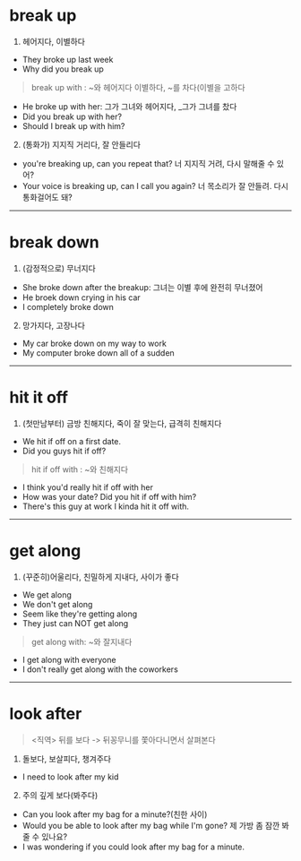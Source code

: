 # break up

1. 헤어지다, 이별하다
- They broke up last week
- Why did you break up

> break up with : ~와 헤어지다 이별하다, ~를 차다(이별을 고하다
- He broke up with her: 그가 그녀와 헤어지다, _그가 그녀를 찼다
- Did you break up with her?
- Should I break up with him?

2. (통화가) 지지직 거리다, 잘 안들리다
- you're breaking up, can you repeat that? 너 지지직 거려, 다시 말해줄 수 있어?
- Your voice is breaking up, can I call you again? 너 목소리가 잘 안들려. 다시 통화걸어도 돼?
---
# break down

1. (감정적으로) 무너지다
- She broke down after the breakup: 그녀는 이별 후에 완전히 무너졌어
- He broek down crying in his car
- I completely broke down

2. 망가지다, 고장나다
- My car broke down on my way to work
- My computer broke down all of a sudden
---
# hit it off

1. (첫만남부터) 금방 친해지다, 죽이 잘 맞는다, 급격히 친해지다
- We hit if off on a first date.
- Did you guys hit if off?
> hit if off with : ~와 친해지다
- I think you'd really hit if off with her
- How was your date? Did you hit if off with him?
- There's this guy at work I kinda hit it off with.
---
# get along

1. (꾸준히)어울리다, 친밀하게 지내다, 사이가 좋다
- We get along
- We don't get along
- Seem like they're getting along
- They just can NOT get along
> get along with: ~와 잘지내다
- I get along with everyone
- I don't really get along with the coworkers
---
# look after
> <직역> 뒤를 보다 -> 뒤꽁무니를 쫓아다니면서 살펴본다
1. 돌보다, 보살피다, 챙겨주다
- I need to look after my kid

2. 주의 깊게 보다(봐주다)
- Can you look after my bag for a minute?(친한 사이)
- Would you be able to look after my bag while I'm gone? 제 가방 좀 잠깐 봐줄 수 있나요?
- I was wondering if you could look after my bag for a minute.